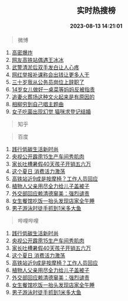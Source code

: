 <div align="center"><h2>实时热搜榜</h2><h4>2023-08-13 14:21:01</h4></div>

> 微博  

1. [高密爆炸](https://s.weibo.com/weibo?q=%23%E9%AB%98%E5%AF%86%E7%88%86%E7%82%B8%23&t=31&band_rank=1&Refer=top)<br />
2. [网友高铁站偶遇王冰冰](https://s.weibo.com/weibo?q=%23%E7%BD%91%E5%8F%8B%E9%AB%98%E9%93%81%E7%AB%99%E5%81%B6%E9%81%87%E7%8E%8B%E5%86%B0%E5%86%B0%23&t=31&band_rank=2&Refer=top)<br />
3. [武警清淤后双手发白让人心疼](https://s.weibo.com/weibo?q=%23%E6%AD%A6%E8%AD%A6%E6%B8%85%E6%B7%A4%E5%90%8E%E5%8F%8C%E6%89%8B%E5%8F%91%E7%99%BD%E8%AE%A9%E4%BA%BA%E5%BF%83%E7%96%BC%23&t=31&band_rank=3&Refer=top)<br />
4. [网红举报补课称会出钱让更多人干](https://s.weibo.com/weibo?q=%23%E7%BD%91%E7%BA%A2%E4%B8%BE%E6%8A%A5%E8%A1%A5%E8%AF%BE%E7%A7%B0%E4%BC%9A%E5%87%BA%E9%92%B1%E8%AE%A9%E6%9B%B4%E5%A4%9A%E4%BA%BA%E5%B9%B2%23&t=31&band_rank=4&Refer=top)<br />
5. [三十岁我从公务员岗位上辞职了](https://s.weibo.com/weibo?q=%23%E4%B8%89%E5%8D%81%E5%B2%81%E6%88%91%E4%BB%8E%E5%85%AC%E5%8A%A1%E5%91%98%E5%B2%97%E4%BD%8D%E4%B8%8A%E8%BE%9E%E8%81%8C%E4%BA%86%23&t=31&band_rank=5&Refer=top)<br />
6. [14岁女儿做好一桌菜等妈妈反被指责](https://s.weibo.com/weibo?q=14%E5%B2%81%E5%A5%B3%E5%84%BF%E5%81%9A%E5%A5%BD%E4%B8%80%E6%A1%8C%E8%8F%9C%E7%AD%89%E5%A6%88%E5%A6%88%E5%8F%8D%E8%A2%AB%E6%8C%87%E8%B4%A3&t=31&band_rank=6&Refer=top)<br />
7. [追妻火葬场这种文火起来是有原因的](https://s.weibo.com/weibo?q=%E8%BF%BD%E5%A6%BB%E7%81%AB%E8%91%AC%E5%9C%BA%E8%BF%99%E7%A7%8D%E6%96%87%E7%81%AB%E8%B5%B7%E6%9D%A5%E6%98%AF%E6%9C%89%E5%8E%9F%E5%9B%A0%E7%9A%84&t=31&band_rank=7&Refer=top)<br />
8. [相柳穷到自己唱主题曲](https://s.weibo.com/weibo?q=%23%E7%9B%B8%E6%9F%B3%E7%A9%B7%E5%88%B0%E8%87%AA%E5%B7%B1%E5%94%B1%E4%B8%BB%E9%A2%98%E6%9B%B2%23&t=31&band_rank=8&Refer=top)<br />
9. [女子吃菌出现幻觉 猫咪求登记结婚](https://s.weibo.com/weibo?q=%E5%A5%B3%E5%AD%90%E5%90%83%E8%8F%8C%E5%87%BA%E7%8E%B0%E5%B9%BB%E8%A7%89%20%E7%8C%AB%E5%92%AA%E6%B1%82%E7%99%BB%E8%AE%B0%E7%BB%93%E5%A9%9A&t=31&band_rank=9&Refer=top)<br />

> 知乎  


> 百度  

1. [践行低碳生活新时尚](https://www.baidu.com/s?wd=%E8%B7%B5%E8%A1%8C%E4%BD%8E%E7%A2%B3%E7%94%9F%E6%B4%BB%E6%96%B0%E6%97%B6%E5%B0%9A&sa=fyb_news&rsv_dl=fyb_news)<br />
2. [央视公开霹雳15生产车间秀肌肉](https://www.baidu.com/s?wd=%E5%A4%AE%E8%A7%86%E5%85%AC%E5%BC%80%E9%9C%B9%E9%9B%B315%E7%94%9F%E4%BA%A7%E8%BD%A6%E9%97%B4%E7%A7%80%E8%82%8C%E8%82%89&sa=fyb_news&rsv_dl=fyb_news)<br />
3. [家长吐槽暑假40天孩子开销五六万](https://www.baidu.com/s?wd=%E5%AE%B6%E9%95%BF%E5%90%90%E6%A7%BD%E6%9A%91%E5%81%8740%E5%A4%A9%E5%AD%A9%E5%AD%90%E5%BC%80%E9%94%80%E4%BA%94%E5%85%AD%E4%B8%87&sa=fyb_news&rsv_dl=fyb_news)<br />
4. [这个夏日 消费活力激荡](https://www.baidu.com/s?wd=%E8%BF%99%E4%B8%AA%E5%A4%8F%E6%97%A5+%E6%B6%88%E8%B4%B9%E6%B4%BB%E5%8A%9B%E6%BF%80%E8%8D%A1&sa=fyb_news&rsv_dl=fyb_news)<br />
5. [高铁站近9成是按摩椅？工作人员回应](https://www.baidu.com/s?wd=%E9%AB%98%E9%93%81%E7%AB%99%E8%BF%919%E6%88%90%E6%98%AF%E6%8C%89%E6%91%A9%E6%A4%85%EF%BC%9F%E5%B7%A5%E4%BD%9C%E4%BA%BA%E5%91%98%E5%9B%9E%E5%BA%94&sa=fyb_news&rsv_dl=fyb_news)<br />
6. [植物人父亲用尽全力给儿子盖被子](https://www.baidu.com/s?wd=%E6%A4%8D%E7%89%A9%E4%BA%BA%E7%88%B6%E4%BA%B2%E7%94%A8%E5%B0%BD%E5%85%A8%E5%8A%9B%E7%BB%99%E5%84%BF%E5%AD%90%E7%9B%96%E8%A2%AB%E5%AD%90&sa=fyb_news&rsv_dl=fyb_news)<br />
7. [外交部回应赖清德窜美：强烈谴责](https://www.baidu.com/s?wd=%E5%A4%96%E4%BA%A4%E9%83%A8%E5%9B%9E%E5%BA%94%E8%B5%96%E6%B8%85%E5%BE%B7%E7%AA%9C%E7%BE%8E%EF%BC%9A%E5%BC%BA%E7%83%88%E8%B0%B4%E8%B4%A3&sa=fyb_news&rsv_dl=fyb_news)<br />
8. [女生餐馆吃饭一抬头发现店家全午睡](https://www.baidu.com/s?wd=%E5%A5%B3%E7%94%9F%E9%A4%90%E9%A6%86%E5%90%83%E9%A5%AD%E4%B8%80%E6%8A%AC%E5%A4%B4%E5%8F%91%E7%8E%B0%E5%BA%97%E5%AE%B6%E5%85%A8%E5%8D%88%E7%9D%A1&sa=fyb_news&rsv_dl=fyb_news)<br />
9. [男子游泳时徒手抓到1米多大鱼](https://www.baidu.com/s?wd=%E7%94%B7%E5%AD%90%E6%B8%B8%E6%B3%B3%E6%97%B6%E5%BE%92%E6%89%8B%E6%8A%93%E5%88%B01%E7%B1%B3%E5%A4%9A%E5%A4%A7%E9%B1%BC&sa=fyb_news&rsv_dl=fyb_news)<br />

> 哔哩哔哩  

1. [践行低碳生活新时尚](https://www.baidu.com/s?wd=%E8%B7%B5%E8%A1%8C%E4%BD%8E%E7%A2%B3%E7%94%9F%E6%B4%BB%E6%96%B0%E6%97%B6%E5%B0%9A&sa=fyb_news&rsv_dl=fyb_news)<br />
2. [央视公开霹雳15生产车间秀肌肉](https://www.baidu.com/s?wd=%E5%A4%AE%E8%A7%86%E5%85%AC%E5%BC%80%E9%9C%B9%E9%9B%B315%E7%94%9F%E4%BA%A7%E8%BD%A6%E9%97%B4%E7%A7%80%E8%82%8C%E8%82%89&sa=fyb_news&rsv_dl=fyb_news)<br />
3. [家长吐槽暑假40天孩子开销五六万](https://www.baidu.com/s?wd=%E5%AE%B6%E9%95%BF%E5%90%90%E6%A7%BD%E6%9A%91%E5%81%8740%E5%A4%A9%E5%AD%A9%E5%AD%90%E5%BC%80%E9%94%80%E4%BA%94%E5%85%AD%E4%B8%87&sa=fyb_news&rsv_dl=fyb_news)<br />
4. [这个夏日 消费活力激荡](https://www.baidu.com/s?wd=%E8%BF%99%E4%B8%AA%E5%A4%8F%E6%97%A5+%E6%B6%88%E8%B4%B9%E6%B4%BB%E5%8A%9B%E6%BF%80%E8%8D%A1&sa=fyb_news&rsv_dl=fyb_news)<br />
5. [高铁站近9成是按摩椅？工作人员回应](https://www.baidu.com/s?wd=%E9%AB%98%E9%93%81%E7%AB%99%E8%BF%919%E6%88%90%E6%98%AF%E6%8C%89%E6%91%A9%E6%A4%85%EF%BC%9F%E5%B7%A5%E4%BD%9C%E4%BA%BA%E5%91%98%E5%9B%9E%E5%BA%94&sa=fyb_news&rsv_dl=fyb_news)<br />
6. [植物人父亲用尽全力给儿子盖被子](https://www.baidu.com/s?wd=%E6%A4%8D%E7%89%A9%E4%BA%BA%E7%88%B6%E4%BA%B2%E7%94%A8%E5%B0%BD%E5%85%A8%E5%8A%9B%E7%BB%99%E5%84%BF%E5%AD%90%E7%9B%96%E8%A2%AB%E5%AD%90&sa=fyb_news&rsv_dl=fyb_news)<br />
7. [外交部回应赖清德窜美：强烈谴责](https://www.baidu.com/s?wd=%E5%A4%96%E4%BA%A4%E9%83%A8%E5%9B%9E%E5%BA%94%E8%B5%96%E6%B8%85%E5%BE%B7%E7%AA%9C%E7%BE%8E%EF%BC%9A%E5%BC%BA%E7%83%88%E8%B0%B4%E8%B4%A3&sa=fyb_news&rsv_dl=fyb_news)<br />
8. [女生餐馆吃饭一抬头发现店家全午睡](https://www.baidu.com/s?wd=%E5%A5%B3%E7%94%9F%E9%A4%90%E9%A6%86%E5%90%83%E9%A5%AD%E4%B8%80%E6%8A%AC%E5%A4%B4%E5%8F%91%E7%8E%B0%E5%BA%97%E5%AE%B6%E5%85%A8%E5%8D%88%E7%9D%A1&sa=fyb_news&rsv_dl=fyb_news)<br />
9. [男子游泳时徒手抓到1米多大鱼](https://www.baidu.com/s?wd=%E7%94%B7%E5%AD%90%E6%B8%B8%E6%B3%B3%E6%97%B6%E5%BE%92%E6%89%8B%E6%8A%93%E5%88%B01%E7%B1%B3%E5%A4%9A%E5%A4%A7%E9%B1%BC&sa=fyb_news&rsv_dl=fyb_news)<br />
